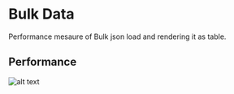 # Bulk Data
Performance mesaure of Bulk json load and rendering it as table.

## Performance
![alt text](https://raw.githubusercontent.com/praveenkumar-outlook/AngularVsReact/master/docs/BulkData/bulk-data.png)